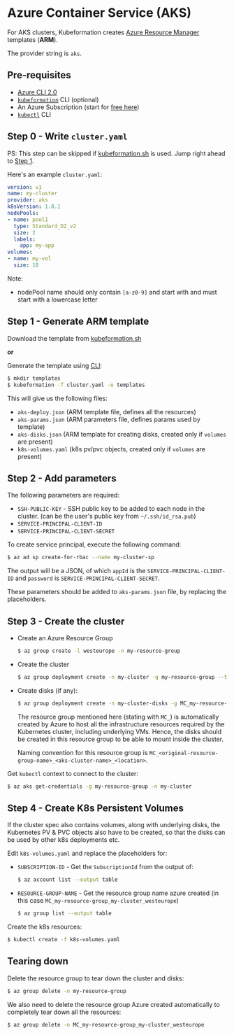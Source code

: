 # Azure Container Service (AKS)

For AKS clusters, Kubeformation creates [Azure Resource
Manager](https://docs.microsoft.com/en-us/azure/azure-resource-manager/)
templates (**ARM**).

The provider string is `aks`.

## Pre-requisites

- [Azure CLI 2.0](https://docs.microsoft.com/en-us/cli/azure/install-azure-cli?view=azure-cli-latest)
- [`kubeformation`](../cli.md) CLI (optional)
- An Azure Subscription (start for [free
  here](https://azure.microsoft.com/en-us/free/))
- [`kubectl`](https://kubernetes.io/docs/tasks/tools/install-kubectl/) CLI

## Step 0 - Write `cluster.yaml`

PS: This step can be skipped if [kubeformation.sh](https://kubeformation.sh) is
used. Jump right ahead to [Step 1](#step-1-generate-arm-template).

Here's an example `cluster.yaml`:

```yaml
version: v1
name: my-cluster
provider: aks
k8sVersion: 1.8.1
nodePools:
- name: pool1
  type: Standard_D2_v2
  size: 2
  labels:
    app: my-app
volumes:
- name: my-vol
  size: 10
```

Note:
- nodePool name should only contain `[a-z0-9]` and start with and must start with a
  lowercase letter

## Step 1 - Generate ARM template

Download the template from [kubeformation.sh](https://kubeformation.sh)

**or**

Generate the template using [CLI](../cli.md):
```bash
$ mkdir templates
$ kubeformation -f cluster.yaml -o templates
```

This will give us the following files:
- `aks-deploy.json` (ARM template file, defines all the resources)
- `aks-params.json` (ARM parameters file, defines params used by template)
- `aks-disks.json` (ARM template for creating disks, created only if `volumes` are present)
- `k8s-volumes.yaml` (k8s pv/pvc objects, created only if `volumes` are present)

## Step 2 - Add parameters

The following parameters are required:

- `SSH-PUBLIC-KEY` - SSH public key to be added to each node in the cluster. (can be the user's
  public key from `~/.ssh/id_rsa.pub`)
- `SERVICE-PRINCIPAL-CLIENT-ID`
- `SERVICE-PRINCIPAL-CLIENT-SECRET`

To create service principal, execute the following command:

```bash
$ az ad sp create-for-rbac --name my-cluster-sp
```

The output will be a JSON, of which `appId` is the `SERVICE-PRINCIPAL-CLIENT-ID`
and `password` is `SERVICE-PRINCIPAL-CLIENT-SECRET`.

These parameters should be added to `aks-params.json` file, by replacing the placeholders.

## Step 3 - Create the cluster

- Create an Azure Resource Group
  ```bash
  $ az group create -l westeurope -n my-resource-group
  ```
- Create the cluster
  ```bash
  $ az group deployment create -n my-cluster -g my-resource-group --template-file aks-deploy.json --parameters @aks-params.json 
  ```
- Create disks (if any):
  ```bash
  $ az group deployment create -n my-cluster-disks -g MC_my-resource-group_my-cluster_westeurope --template-file aks-disks.json
  ```
  
  The resource group mentioned here (stating with `MC_`) is automatically
  created by Azure to host all the infrastructure resources required by the
  Kubernetes cluster, including underlying VMs. Hence, the disks should be
  created in this resource group to be able to mount inside the cluster.
  
  Naming convention for this resource group is
  `MC_<original-resource-group-name>_<aks-cluster-name>_<location>`.

Get `kubectl` context to connect to the cluster:

```bash
$ az aks get-credentials -g my-resource-group -n my-cluster
```

## Step 4 - Create K8s Persistent Volumes

If the cluster spec also contains volumes, along with underlying disks, the
Kubernetes PV & PVC objects also have to be created, so that the disks can be
used by other k8s deployments etc. 

Edit `k8s-volumes.yaml` and replace the placeholders for:
- `SUBSCRIPTION-ID` - Get the `SubscriptionId` from the output of:
   ```bash
   $ az account list --output table
   ```
- `RESOURCE-GROUP-NAME` - Get the resource group name azure created (in this
  case `MC_my-resource-group_my-cluster_westeurope`)
  ```bash
  $ az group list --output table
  ```

Create the k8s resources:

```bash
$ kubectl create -f k8s-volumes.yaml
```

## Tearing down

Delete the resource group to tear down the cluster and disks:

```bash
$ az group delete -n my-resource-group
```

We also need to delete the resource group Azure created automatically to completely
tear down all the resources:

```bash
$ az group delete -n MC_my-resource-group_my-cluster_westeurope 
```
